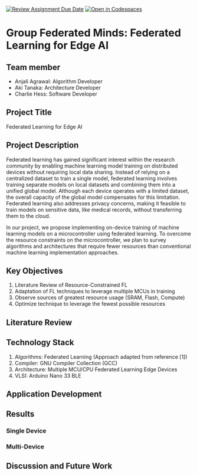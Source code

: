 [![Review Assignment Due Date](https://classroom.github.com/assets/deadline-readme-button-22041afd0340ce965d47ae6ef1cefeee28c7c493a6346c4f15d667ab976d596c.svg)](https://classroom.github.com/a/Buol6fpg)
[![Open in Codespaces](https://classroom.github.com/assets/launch-codespace-2972f46106e565e64193e422d61a12cf1da4916b45550586e14ef0a7c637dd04.svg)](https://classroom.github.com/open-in-codespaces?assignment_repo_id=16987558)

# Group Federated Minds: Federated Learning for Edge AI

## Team member
- Anjali Agrawal: Algorithm Developer
- Aki Tanaka: Architecture Developer
- Charlie Hess: Software Developer

## Project Title
Federated Learning for Edge AI

## Project Description
Federated learning has gained significant interest within the research community by enabling machine learning model training on distributed devices without requiring local data sharing. Instead of relying on a centralized dataset to train a single model, federated learning involves training separate models on local datasets and combining them into a unified global model. Although each device operates with a limited dataset, the overall capacity of the global model compensates for this limitation. Federated learning also addresses privacy concerns, making it feasible to train models on sensitive data, like medical records, without transferring them to the cloud.

In our project, we propose implementing on-device training of machine learning models on a microcontroller using federated learning. To overcome the resource constraints on the microcontroller, we plan to survey algorithms and architectures that require fewer resources than conventional machine learning implementation approaches.

## Key Objectives
1. Literature Review of Resource-Constrained FL
2. Adaptation of FL techniques to leverage multiple MCUs in training
3. Observe sources of greatest resource usage (SRAM, Flash, Compute)
4. Optimize technique to leverage the fewest possible resources

## Literature Review

## Technology Stack
1. Algorithms: Federated Learning (Approach adapted from reference [1])
2. Compiler: GNU Compiler Collection (GCC)
3. Architecture: Multiple MCU/CPU Federated Learning Edge Devices
4. VLSI: Arduino Nano 33 BLE

## Application Development



## Results
### Single Device
### Multi-Device

## Discussion and Future Work





